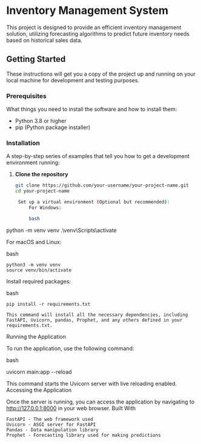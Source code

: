 # Inventory Management System

This project is designed to provide an efficient inventory management solution, utilizing forecasting algorithms to predict future inventory needs based on historical sales data.

## Getting Started

These instructions will get you a copy of the project up and running on your local machine for development and testing purposes.

### Prerequisites

What things you need to install the software and how to install them:

- Python 3.8 or higher
- pip (Python package installer)

### Installation

A step-by-step series of examples that tell you how to get a development environment running:

1. **Clone the repository**

   ```bash
   git clone https://github.com/your-username/your-project-name.git
   cd your-project-name

    Set up a virtual environment (Optional but recommended):
        For Windows:

        bash
   ```

python -m venv venv
.\venv\Scripts\activate

For macOS and Linux:

bash

    python3 -m venv venv
    source venv/bin/activate

Install required packages:

bash

    pip install -r requirements.txt

    This command will install all the necessary dependencies, including FastAPI, Uvicorn, pandas, Prophet, and any others defined in your requirements.txt.

Running the Application

To run the application, use the following command:

bash

uvicorn main:app --reload

This command starts the Uvicorn server with live reloading enabled.
Accessing the Application

Once the server is running, you can access the application by navigating to http://127.0.0.1:8000 in your web browser.
Built With

    FastAPI - The web framework used
    Uvicorn - ASGI server for FastAPI
    Pandas - Data manipulation library
    Prophet - Forecasting library used for making predictions
